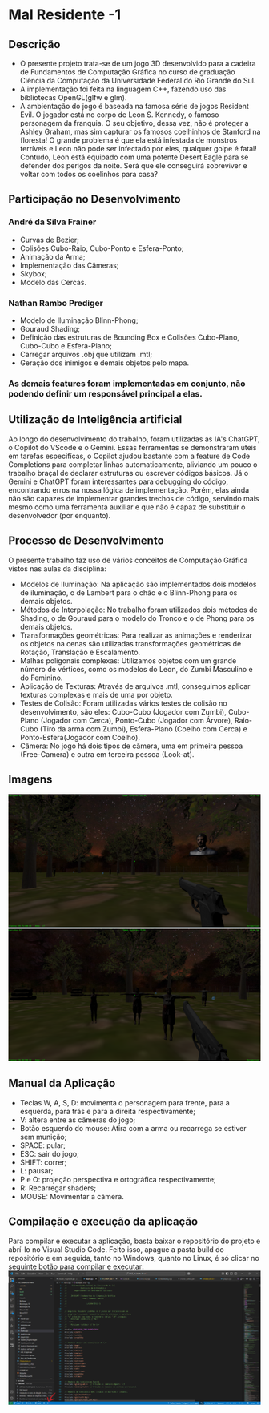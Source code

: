 # Mal Residente -1
## Descrição
- O presente projeto trata-se de um jogo 3D desenvolvido para a cadeira de Fundamentos de Computação Gráfica no curso de graduação Ciência da Computação da Universidade Federal do Rio Grande do Sul.
- A implementação foi feita na linguagem C++, fazendo uso das bibliotecas OpenGL(glfw e glm).
- A ambientação do jogo é baseada na famosa série de jogos Resident Evil. O jogador está no corpo de Leon S. Kennedy, o famoso personagem da franquia. O seu objetivo, dessa vez, não é proteger a Ashley Graham, mas sim capturar os famosos coelhinhos de Stanford na floresta! O grande problema é que ela está infestada de monstros terríveis e Leon não pode ser infectado por eles, qualquer golpe é fatal! Contudo, Leon está equipado com uma potente Desert Eagle para se defender dos perigos da noite. Será que ele conseguirá sobreviver e voltar com todos os coelinhos para casa?
## Participação no Desenvolvimento 
### André da Silva Frainer
- Curvas de Bezier;
- Colisões Cubo-Raio, Cubo-Ponto e Esfera-Ponto;
- Animação da Arma;
- Implementação das Câmeras;
- Skybox;
- Modelo das Cercas.
### Nathan Rambo Prediger
- Modelo de Iluminação Blinn-Phong;
- Gouraud Shading;
- Definição das estruturas de Bounding Box e Colisões Cubo-Plano, Cubo-Cubo e Esfera-Plano;
- Carregar arquivos .obj que utilizam .mtl;
- Geração dos inimigos e demais objetos pelo mapa.
### As demais features foram implementadas em conjunto, não podendo definir um responsável principal a elas.
## Utilização de Inteligência artificial 
Ao longo do desenvolvimento do trabalho, foram utilizadas as IA's ChatGPT, o Copilot do VScode e o Gemini. Essas ferramentas se demonstraram úteis em tarefas especifícas, o Copilot ajudou bastante com a feature de Code Completions para completar linhas automaticamente, aliviando um pouco o trabalho braçal de declarar estruturas ou escrever códigos básicos. Já o Gemini e ChatGPT foram interessantes para debugging do código, encontrando erros na nossa lógica de implementação. Porém, elas ainda não são capazes de implementar grandes trechos de código, servindo mais mesmo como uma ferramenta auxiliar e que não é capaz de substituir o desenvolvedor (por enquanto).
## Processo de Desenvolvimento 
O presente trabalho faz uso de vários conceitos de Computação Gráfica vistos nas aulas da disciplina:
- Modelos de Iluminação: Na aplicação são implementados dois modelos de iluminação, o de Lambert para o chão e o Blinn-Phong para os demais objetos.
- Métodos de Interpolação: No trabalho foram utilizados dois métodos de Shading, o de Gouraud para o modelo do Tronco e o de Phong para os demais objetos.
- Transformações geométricas: Para realizar as animações e renderizar os objetos na cenas são utilizadas transformações geométricas de Rotação, Translação e Escalamento.
- Malhas poligonais complexas: Utilizamos objetos com um grande número de vértices, como os modelos do Leon, do Zumbi Masculino e do Feminino.
- Aplicação de Texturas: Através de arquivos .mtl, conseguimos aplicar texturas complexas e mais de uma por objeto. 
- Testes de Colisão: Foram utilizadas vários testes de colisão no desenvolvimento, são eles: Cubo-Cubo (Jogador com Zumbi), Cubo-Plano (Jogador com Cerca), Ponto-Cubo (Jogador com Árvore), Raio-Cubo (Tiro da arma com Zumbi), Esfera-Plano (Coelho com Cerca) e Ponto-Esfera(Jogador com Coelho).
- Câmera: No jogo há dois tipos de câmera, uma em primeira pessoa (Free-Camera) e outra em terceira pessoa (Look-at). 
## Imagens
![Imagem 1](data/gameplays_images/foto1.png)
![Imagem 2](data/gameplays_images/foto2.png)
## Manual da Aplicação
- Teclas W, A, S, D: movimenta o personagem para frente, para a esquerda, para trás e para a direita respectivamente;
- V: altera entre as câmeras do jogo;
- Botão esquerdo do mouse: Atira com a arma ou recarrega se estiver sem munição;
- SPACE: pular;
- ESC: sair do jogo;
- SHIFT: correr;
- L: pausar;
- P e O: projeção perspectiva e ortográfica respectivamente;
- R: Recarregar shaders;
- MOUSE: Movimentar a câmera.
## Compilação e execução da aplicação
Para compilar e executar a aplicação, basta baixar o repositório do projeto e abrí-lo no Visual Studio Code. Feito isso, apague a pasta build do repositório e em seguida, tanto no Windows, quanto no Linux, é só clicar no seguinte botão para compilar e executar:
![Imagem 3](data/gameplays_images/tutorial.png)

